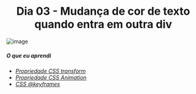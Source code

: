 
<h1 align= "center">
 Dia 03 - Mudança de cor de texto quando entra em outra div <a name="id03"></a>
</h1>

![image](https://photos.app.goo.gl/y6qxewx44i8yCT5F6) 

##### O que eu aprendi

* *[Propriedade CSS transform](https://www.w3schools.com/cssref/css3_pr_transform.asp)*
* *[Propriedade CSS Animation](https://www.w3schools.com/css/css3_animations.asp)*
* *[CSS @keyframes](https://www.w3schools.com/cssref/css3_pr_animation-keyframes.asp)*
